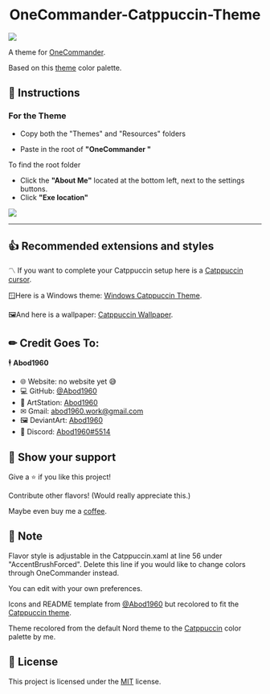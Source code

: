 <h1 align = "center">OneCommander-Catppuccin-Theme</h1>

![](https://c.l3n.co/i/BFP9fF.png)

A theme for [OneCommander](http://www.onecommander.com).
 
Based on this [theme](https://www.github.com/catppuccin) color palette.
  
 
## 🧾 Instructions


### For the Theme


- Copy both the "Themes" and "Resources" folders

- Paste in the root of **"OneCommander "**

To find the root folder
- Click the **"About Me"** located at the bottom left, next to the settings buttons.
- Click **"Exe location"**

![](https://b.l3n.co/i/BFcL3i.png)

---


## 👍 Recommended extensions and styles


〽 If you want to complete your Catppuccin setup here is a [Catppuccin cursor](https://www.deviantart.com/niivu/art/Catppuccin-Cursors-921387705).

🪟Here is a Windows theme: [Windows Catppuccin Theme](https://www.deviantart.com/niivu/art/Catppuccin-for-Windows-10-908988670).

🖼️And here is a wallpaper: [Catppuccin Wallpaper](https://cdn.discordapp.com/attachments/923640537356070972/1092141428378976436/sakura_tree.png?ex=655a4877&is=6547d377&hm=4d88545ca3e7dc6af3c3c08a041f6bb696515463a8f9fd7503ff5ea5820561d7&).

## ✏ Credit Goes To: 

🕴 **Abod1960**

* 🌐 Website: no website yet 😅
* 💻 GitHub: [@Abod1960](https://github.com/Abod1960)
* 🎨 ArtStation: [Abod1960](https://www.artstation.com/abod1960)
* ✉ Gmail: abod1960.work@gmail.com
* 🖼 DeviantArt: [Abod1960](https://www.deviantart.com/abod1960)
* 💬 Discord: [Abod1960#5514](https://discord.com/users/750369816279253083)<br>


## 🌟 Show your support

Give a ⭐️ if you like this project!

Contribute other flavors! (Would really appreciate this.)

Maybe even buy me a [coffee](https://www.buymeacoffee.com/raccoons).  

## 📝 Note

Flavor style is adjustable in the Catppuccin.xaml at line 56 under "AccentBrushForced".
Delete this line if you would like to change colors through OneCommander instead. 

You can edit with your own preferences.

Icons and README template from [@Abod1960](https://github.com/Abod1960) but recolored to fit the [Catppuccin theme](https://www.github.com/catppuccin).

Theme recolored from the default Nord theme to the [Catppuccin](https://www.github.com/catppuccin) color palette by me.

## 📩 License

This project is licensed under the [MIT](https://github.com/Abod1960/One-Commander-Dev-Theme/blob/main/LICENSE) license.

